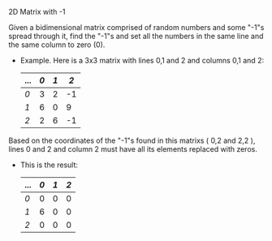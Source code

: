 2D Matrix with -1

Given a bidimensional matrix comprised of random numbers and some "-1"s spread through it, find the "-1"s and set all the numbers in the same line and the same column to  zero (0).

* Example. Here is a 3x3 matrix with lines 0,1 and 2 and columns 0,1 and 2:

  | ... | *0* | *1* | *2* |
  | --- | --- | --- | --- |
  | *0* |  3  |  2  |  -1 |
  | *1* |  6  |  0  |  9  |
  | *2* |  2  |  6  |  -1 |

Based on the coordinates of the "-1"s found in this matrixs ( 0,2 and 2,2 ), lines 0 and 2 and column 2 must have all its elements replaced with zeros.

* This is the result:

  | ... | *0* | *1* | *2* |
  | --- | --- | --- | --- |
  | *0* |  0  |  0  |  0  |
  | *1* |  6  |  0  |  0  |
  | *2* |  0  |  0  |  0  |

